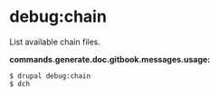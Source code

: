 # debug:chain
List available chain files.

**commands.generate.doc.gitbook.messages.usage:**
```
$ drupal debug:chain
$ dch  
```
